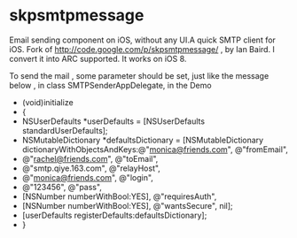 # skpsmtpmessage

Email sending component on iOS, without any UI.A quick SMTP client for iOS.
Fork of http://code.google.com/p/skpsmtpmessage/ , by Ian Baird. 
I convert it into ARC supported. It works on iOS 8.

To send the mail , some parameter should be set, just like the message below , in class SMTPSenderAppDelegate, in the Demo
+ (void)initialize
+ {
+ NSUserDefaults *userDefaults = [NSUserDefaults standardUserDefaults];
+ NSMutableDictionary *defaultsDictionary = [NSMutableDictionary dictionaryWithObjectsAndKeys:@"monica@friends.com", @"fromEmail",
+ @"rachel@friends.com", @"toEmail",
+ @"smtp.qiye.163.com", @"relayHost",
+ @"monica@friends.com", @"login",
+ @"123456", @"pass",
+ [NSNumber numberWithBool:YES], @"requiresAuth",
+ [NSNumber numberWithBool:YES], @"wantsSecure", nil];
+ [userDefaults registerDefaults:defaultsDictionary];
+ }
